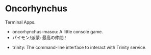 # Oncorhynchus
Terminal Apps.
- oncorhynchus-masou: A little console game.
- パイモン/派蒙: 最高の仲間！

* trinity: The command-line interface to interact with Trinity service.

